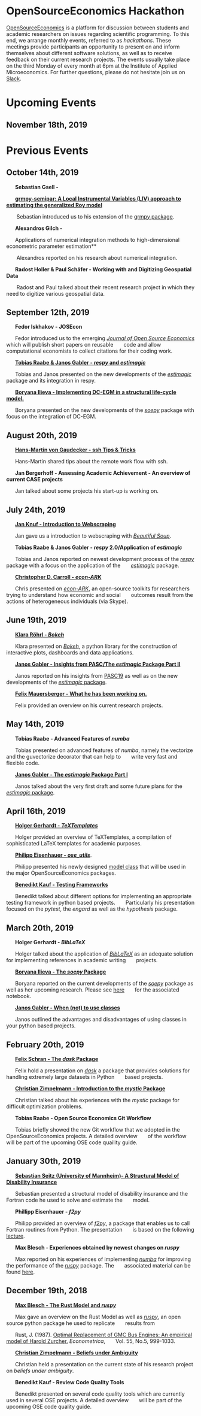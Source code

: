 # OpenSourceEconomics Hackathon

[OpenSourceEconomics](https://nbviewer.jupyter.org/format/slides/github/OpenSourceEconomics/hackathon_material/blob/master/promotion/OSE_promotion.ipynb#/) is a platform for discussion between students and academic researchers on issues regarding scientific programming. To this end, we arrange monthly events, referred to as *hackathons*. These meetings provide participants an opportunity to present on and inform themselves about different software solutions, as well as to receive feedback on their current research projects. The events usually take place on the third Monday of every month at 6pm at the Institute of Applied Microeconomics. For further questions, please do not hesitate join us on [Slack](https://join.slack.com/t/oseconomics/shared_invite/enQtNTg3NjA0ODIwNzM3LWYzZTQ2OWJiMDdhMzdlZDVhZmZkZjZiMDU3YmM3MDBmYWE5OGY3M2UzZDY0YTc4NzM3YzA5ZGMzODUyOTczNDc).




# Upcoming Events
## November 18th, 2019




# Previous Events
## October 14th, 2019
&nbsp;&nbsp;&nbsp;&nbsp;&nbsp;&nbsp;**Sebastian Gsell -**

&nbsp;&nbsp;&nbsp;&nbsp;&nbsp;&nbsp;[**grmpy-semipar: A Local Instrumental Variables (LIV) approach to estimating the generalized Roy model**](https://github.com/OpenSourceEconomics/hackathon/blob/master/material/2019_10_14/Sebastian_Gsell/hackathon_presentation_final.pdf)

&nbsp;&nbsp;&nbsp;&nbsp;&nbsp;&nbsp; Sebastian introduced us to his extension of the [grmpy package](https://grmpy.readthedocs.io/en/latest/).

&nbsp;&nbsp;&nbsp;&nbsp;&nbsp;&nbsp;**Alexandros Gilch -**

&nbsp;&nbsp;&nbsp;&nbsp;&nbsp;&nbsp;Applications of numerical integration methods to high-dimensional econometric parameter estimation**

&nbsp;&nbsp;&nbsp;&nbsp;&nbsp;&nbsp; Alexandros reported on his research about numerical integration.

&nbsp;&nbsp;&nbsp;&nbsp;&nbsp;&nbsp;**Radost Holler &  Paul Schäfer - Working with and Digitizing Geospatial Data**

&nbsp;&nbsp;&nbsp;&nbsp;&nbsp;&nbsp; Radost and Paul talked about their recent research project in which they need to digitize various geospatial data.


## September 12th, 2019

&nbsp;&nbsp;&nbsp;&nbsp;&nbsp;&nbsp;**Fedor Iskhakov - JOSEcon**

&nbsp;&nbsp;&nbsp;&nbsp;&nbsp;&nbsp;Fedor introduced us to the emerging [*Journal of Open Source Economics*](http://josecon.org/) which will publish short papers on reusable
&nbsp;&nbsp;&nbsp;&nbsp;&nbsp;&nbsp;code and allow computational economists to collect citations for their coding work.

&nbsp;&nbsp;&nbsp;&nbsp;&nbsp;&nbsp;[**Tobias Raabe & Janos Gabler - *respy* and *estimagic***](https://github.com/OpenSourceEconomics/hackathon/blob/master/material/2019_09_12/estimagic_presentation/estimagic_presentation.pdf)

&nbsp;&nbsp;&nbsp;&nbsp;&nbsp;&nbsp;Tobias and Janos presented on the new developments of the [*estimagic*](https://github.com/OpenSourceEconomics/estimagic) package and its integration in respy.

&nbsp;&nbsp;&nbsp;&nbsp;&nbsp;&nbsp;[**Boryana Ilieva - Implementing DC-EGM in a structural life-cycle model.**](https://github.com/OpenSourceEconomics/hackathon/blob/master/material/2019_09_12/dc-egm_boryana.pdf)

&nbsp;&nbsp;&nbsp;&nbsp;&nbsp;&nbsp;Boryana presented on the new developments of the [*soepy*](https://github.com/OpenSourceEconomics/soepy) package with focus on the integration of DC-EGM.

## August 20th, 2019

&nbsp;&nbsp;&nbsp;&nbsp;&nbsp;&nbsp;[**Hans-Martin von Gaudecker - ssh Tips & Tricks**](https://github.com/OpenSourceEconomics/hackathon/blob/master/material/2019_08_20/17_shell_remote.pdf)

&nbsp;&nbsp;&nbsp;&nbsp;&nbsp;&nbsp;Hans-Martin shared tips about the remote work flow with ssh.

&nbsp;&nbsp;&nbsp;&nbsp;&nbsp;&nbsp;**Jan Bergerhoff - Assessing Academic Achievement - An overview of current CASE projects**

&nbsp;&nbsp;&nbsp;&nbsp;&nbsp;&nbsp;Jan talked about some projects his start-up is working on.


## July 24th, 2019


&nbsp;&nbsp;&nbsp;&nbsp;&nbsp;&nbsp;[**Jan Knuf - Introduction to Webscraping**](https://github.com/OpenSourceEconomics/hackathon/blob/master/material/2019_07_24/intro_webscraping.pdf)

&nbsp;&nbsp;&nbsp;&nbsp;&nbsp;&nbsp;Jan gave us a introduction to webscraping with [*Beautiful Soup*](https://www.crummy.com/software/BeautifulSoup/bs4/doc/).


&nbsp;&nbsp;&nbsp;&nbsp;&nbsp;&nbsp;**Tobias Raabe & Janos Gabler - *respy* 2.0/Application of *estimagic***

&nbsp;&nbsp;&nbsp;&nbsp;&nbsp;&nbsp;Tobias and Janos reported on newest development process of the [*respy*](https://respy.readthedocs.io/en/latest/) package with a focus on the application of the
&nbsp;&nbsp;&nbsp;&nbsp;&nbsp;&nbsp;[*estimagic*](https://estimagic.readthedocs.io/en/master/?badge=master) package.


&nbsp;&nbsp;&nbsp;&nbsp;&nbsp;&nbsp;[**Christopher D. Carroll - *econ-ARK***]((https://econ-ark.org/))

&nbsp;&nbsp;&nbsp;&nbsp;&nbsp;&nbsp;Chris presented on [*econ-ARK*](https://econ-ark.org/), an open-source toolkits for researchers trying to understand how economic and social 
&nbsp;&nbsp;&nbsp;&nbsp;&nbsp;&nbsp;outcomes result from the actions of heterogeneous individuals (via Skype).


## June 19th, 2019

&nbsp;&nbsp;&nbsp;&nbsp;&nbsp;&nbsp;[**Klara Röhrl - *Bokeh***](https://github.com/OpenSourceEconomics/hackathon/tree/master/material/2019_06_19/bokeh_presentation)

&nbsp;&nbsp;&nbsp;&nbsp;&nbsp;&nbsp;Klara presented on [*Bokeh*](https://bokeh.pydata.org/en/latest/), a python library for the construction of interactive plots, dashboards and data applications.

&nbsp;&nbsp;&nbsp;&nbsp;&nbsp;&nbsp;[**Janos Gabler - Insights from PASC/The *estimagic* Package Part II**](https://github.com/OpenSourceEconomics/hackathon/blob/master/material/2019_06_19/pasc_insights_presentation.pdf)

&nbsp;&nbsp;&nbsp;&nbsp;&nbsp;&nbsp;Janos reported on his insights from [PASC19](https://pasc19.pasc-conference.org/) as well as on the new developments of the [*estimagic* package](https://github.com/janosg/estimagic).  


&nbsp;&nbsp;&nbsp;&nbsp;&nbsp;&nbsp;[**Felix Mauersberger - What he has been working on.**](https://github.com/OpenSourceEconomics/hackathon/blob/master/material/2019_06_19/2019_06_19_Felix_Mauersberger.pdf)

&nbsp;&nbsp;&nbsp;&nbsp;&nbsp;&nbsp;Felix provided an overview on his current research projects.


## May 14th, 2019

&nbsp;&nbsp;&nbsp;&nbsp;&nbsp;&nbsp;**Tobias Raabe - Advanced Features of *numba***

&nbsp;&nbsp;&nbsp;&nbsp;&nbsp;&nbsp;Tobias presented on advanced features of *numba*, namely the vectorize and the guvectorize decorator that can help to
&nbsp;&nbsp;&nbsp;&nbsp;&nbsp;&nbsp;write very fast and flexible code.

&nbsp;&nbsp;&nbsp;&nbsp;&nbsp;&nbsp;[**Janos Gabler - The *estimagic* Package Part I**](https://github.com/OpenSourceEconomics/hackathon_material/tree/master/material/2019_05_14/estimagic_presentation)

&nbsp;&nbsp;&nbsp;&nbsp;&nbsp;&nbsp;Janos talked
about the very first draft and some future plans for the [*estimagic* package](https://github.com/janosg/estimagic).


## April 16th, 2019
&nbsp;&nbsp;&nbsp;&nbsp;&nbsp;&nbsp;[**Holger Gerhardt - *TeXTemplates***](https://github.com/HolgerGerhardt/TeXTemplates)

&nbsp;&nbsp;&nbsp;&nbsp;&nbsp;&nbsp;Holger provided an overview of TeXTemplates, a compilation of sophisticated LaTeX templates for academic purposes.

&nbsp;&nbsp;&nbsp;&nbsp;&nbsp;&nbsp;[**Philipp Eisenhauer - *ose_utils***](https://nbviewer.jupyter.org/format/slides/github/OpenSourceEconomics/ose_utils/blob/master/design_patterns/model_specification/model_spec.ipynb#/).

&nbsp;&nbsp;&nbsp;&nbsp;&nbsp;&nbsp;Philipp presented his newly designed [model class](https://github.com/OpenSourceEconomics/ose_utils) that will be used in the major OpenSourceEconomics packages.

&nbsp;&nbsp;&nbsp;&nbsp;&nbsp;&nbsp;[**Benedikt Kauf - Testing Frameworks**](https://github.com/OpenSourceEconomics/hackathon_material/blob/master/material/2019_04_16/2019_04_16_Benedikt_Kauf.pdf)

&nbsp;&nbsp;&nbsp;&nbsp;&nbsp;&nbsp;Benedikt talked about different options for implementing an appropriate testing framework in python based projects.
&nbsp;&nbsp;&nbsp;&nbsp;&nbsp;&nbsp;Particularly his presentation focused on the *pytest*, the *engard* as well as the *hypothesis* package.

## March 20th, 2019

&nbsp;&nbsp;&nbsp;&nbsp;&nbsp;&nbsp;**Holger Gerhardt - *BibLaTeX***

&nbsp;&nbsp;&nbsp;&nbsp;&nbsp;&nbsp;Holger talked about the application of [*BibLaTeX*](https://ctan.org/pkg/biblatex?lang=de) as an adequate solution for implementing references in academic writing
&nbsp;&nbsp;&nbsp;&nbsp;&nbsp;&nbsp;projects.  

 &nbsp;&nbsp;&nbsp;&nbsp;&nbsp;&nbsp;[**Boryana Ilieva - The *soepy* Package**](https://github.com/OpenSourceEconomics/hackathon_material/blob/master/material/2019_03_20/2019_03_20_Boryana_Ilieva.pdf)

 &nbsp;&nbsp;&nbsp;&nbsp;&nbsp;&nbsp;Boryana reported on the  current developments of the [*soepy*](https://github.com/OpenSourceEconomics/soepy) package as well as her upcoming research. Please see [here](https://github.com/boryana-ilieva/soepy_presentation)
 &nbsp;&nbsp;&nbsp;&nbsp;&nbsp;&nbsp;for the associated  notebook.

 &nbsp;&nbsp;&nbsp;&nbsp;&nbsp;&nbsp;[**Janos Gabler - When (not) to use classes**](https://github.com/OpenSourceEconomics/hackathon_material/blob/master/material/2019_03_20/2019_03_20_Janos_Gabler.ipynb)

 &nbsp;&nbsp;&nbsp;&nbsp;&nbsp;&nbsp;Janos outlined the advantages and disadvantages of using classes in your python based projects.

## February 20th, 2019

&nbsp;&nbsp;&nbsp;&nbsp;&nbsp;&nbsp;[**Felix Schran - The *dask* Package**](https://github.com/OpenSourceEconomics/hackathon_material/blob/master/material/2019_02_20/2019_02_20_Felix_Schran.ipynb)

&nbsp;&nbsp;&nbsp;&nbsp;&nbsp;&nbsp;Felix hold a presentation on [*dask*](https://dask.org/) a package that provides solutions for handling extremely large datasets in Python
&nbsp;&nbsp;&nbsp;&nbsp;&nbsp;&nbsp;based projects.

&nbsp;&nbsp;&nbsp;&nbsp;&nbsp;&nbsp;[**Christian Zimpelmann - Introduction to the *mystic* Package**](https://github.com/ChristianZimpelmann/introduction_mystic)

&nbsp;&nbsp;&nbsp;&nbsp;&nbsp;&nbsp;Christian talked about his experiences with the *mystic* package for difficult optimization problems.

&nbsp;&nbsp;&nbsp;&nbsp;&nbsp;&nbsp;**Tobias Raabe - Open Source Economics Git Workflow**

&nbsp;&nbsp;&nbsp;&nbsp;&nbsp;&nbsp;Tobias briefly showed the new Git workflow that we adopted in the OpenSourceEconomics projects. A detailed overview
&nbsp;&nbsp;&nbsp;&nbsp;&nbsp;&nbsp;of the workflow will be part of the upcoming OSE code quaility guide.

## January 30th, 2019

&nbsp;&nbsp;&nbsp;&nbsp;&nbsp;&nbsp;[**Sebastian Seitz (University of Mannheim)- A Structural Model of Disability Insurance**](https://github.com/OpenSourceEconomics/hackathon_material/blob/master/material/2019_01_30/2019_01_30_Sebastian_Seitz.pdf)

&nbsp;&nbsp;&nbsp;&nbsp;&nbsp;&nbsp;Sebastian presented a structural model of disability insurance and the Fortran code he used to solve and estimate the
&nbsp;&nbsp;&nbsp;&nbsp;&nbsp;&nbsp;model.

&nbsp;&nbsp;&nbsp;&nbsp;&nbsp;&nbsp;**Phillipp Eisenhauer - *f2py***

&nbsp;&nbsp;&nbsp;&nbsp;&nbsp;&nbsp;Philipp provided an overview of [*f2py*](https://docs.scipy.org/doc/numpy/f2py/), a package that enables us to call Fortran routines from Python. The presentation
&nbsp;&nbsp;&nbsp;&nbsp;&nbsp;&nbsp;is based on the following [lecture](https://github.com/jrjohansson/scientific-python-lectures/blob/master/Lecture-6A-Fortran-and-C.ipynb).

&nbsp;&nbsp;&nbsp;&nbsp;&nbsp;&nbsp;**Max Blesch - Experiences obtained by newest changes on *ruspy***

&nbsp;&nbsp;&nbsp;&nbsp;&nbsp;&nbsp;Max reported on his experiences of implementing [*numba*](http://numba.pydata.org/) for improving the performance of the [*ruspy*](https://github.com/OpenSourceEconomics/ruspy) package. The
&nbsp;&nbsp;&nbsp;&nbsp;&nbsp;&nbsp;associated material can be found [here](https://github.com/OpenSourceEconomics/hackathon_material/tree/master/material/2019_01_30).

## December 19th, 2018

&nbsp;&nbsp;&nbsp;&nbsp;&nbsp;&nbsp;[**Max Blesch - The Rust Model and *ruspy***](https://github.com/OpenSourceEconomics/hackathon_material/blob/master/material/2018_12_19/2018_12_19_Maximilian_Blesch_1.pdf)

&nbsp;&nbsp;&nbsp;&nbsp;&nbsp;&nbsp;Max gave an overview on the Rust Model as well as [*ruspy*](https://github.com/OpenSourceEconomics/ruspy), an open source python package he used to replicate
 &nbsp;&nbsp;&nbsp;&nbsp;&nbsp;&nbsp;results from

&nbsp;&nbsp;&nbsp;&nbsp;&nbsp;&nbsp;Rust, J. (1987). [Optimal Replacement of GMC Bus Engines: An empirical model of Harold Zurcher.](https://doi.org/10.2307/1911259) *Econometrica*,
&nbsp;&nbsp;&nbsp;&nbsp;&nbsp;&nbsp;Vol. 55, No.5, 999-1033.


&nbsp;&nbsp;&nbsp;&nbsp;&nbsp;&nbsp;[**Christian Zimpelmann - Beliefs under Ambiguity**](https://github.com/OpenSourceEconomics/hackathon_material/blob/master/material/2018_12_19/2018_12_19_Christian_Zimpelmann.pdf)

&nbsp;&nbsp;&nbsp;&nbsp;&nbsp;&nbsp;Christian held a presentation on the current state of his research project on *beliefs under ambiguity*.

&nbsp;&nbsp;&nbsp;&nbsp;&nbsp;&nbsp;**Benedikt Kauf - Review Code Quality Tools**

&nbsp;&nbsp;&nbsp;&nbsp;&nbsp;&nbsp;Benedikt presented on several code quality tools which are currently used in several OSE projects. A detailed overview
&nbsp;&nbsp;&nbsp;&nbsp;&nbsp;&nbsp;will be part of the upcoming OSE code quality guide.
